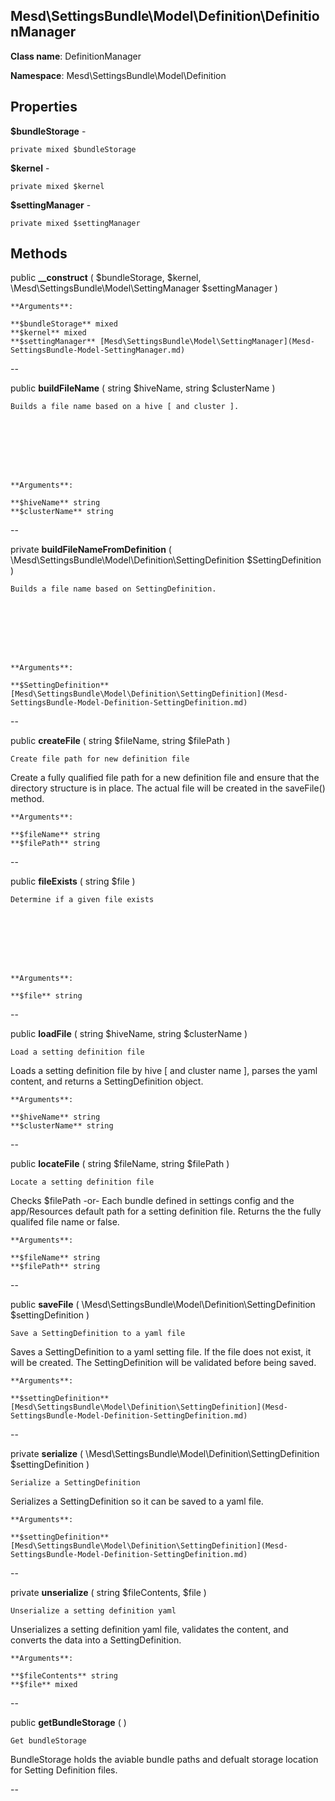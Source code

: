 Mesd\SettingsBundle\Model\Definition\DefinitionManager
---------------

    

    


**Class name**: DefinitionManager

**Namespace**: Mesd\SettingsBundle\Model\Definition









Properties
----------


**$bundleStorage** - 



    private mixed $bundleStorage






**$kernel** - 



    private mixed $kernel






**$settingManager** - 



    private mixed $settingManager






Methods
-------


public **__construct** ( $bundleStorage, $kernel, \Mesd\SettingsBundle\Model\SettingManager $settingManager )


    








    **Arguments**:

    **$bundleStorage** mixed 
    **$kernel** mixed 
    **$settingManager** [Mesd\SettingsBundle\Model\SettingManager](Mesd-SettingsBundle-Model-SettingManager.md) 


--


public **buildFileName** ( string $hiveName, string $clusterName )


    Builds a file name based on a hive [ and cluster ].








    **Arguments**:

    **$hiveName** string 
    **$clusterName** string 


--


private **buildFileNameFromDefinition** ( \Mesd\SettingsBundle\Model\Definition\SettingDefinition $SettingDefinition )


    Builds a file name based on SettingDefinition.








    **Arguments**:

    **$SettingDefinition** [Mesd\SettingsBundle\Model\Definition\SettingDefinition](Mesd-SettingsBundle-Model-Definition-SettingDefinition.md) 


--


public **createFile** ( string $fileName, string $filePath )


    Create file path for new definition file

Create a fully qualified file path for a new definition file
and ensure that the directory structure is in place. The actual
file will be created in the saveFile() method.






    **Arguments**:

    **$fileName** string 
    **$filePath** string 


--


public **fileExists** ( string $file )


    Determine if a given file exists








    **Arguments**:

    **$file** string 


--


public **loadFile** ( string $hiveName, string $clusterName )


    Load a setting definition file

Loads a setting definition file by hive [ and cluster name ],
parses the yaml content, and returns a SettingDefinition object.






    **Arguments**:

    **$hiveName** string 
    **$clusterName** string 


--


public **locateFile** ( string $fileName, string $filePath )


    Locate a setting definition file

Checks $filePath
  -or-
Each bundle defined in settings config and the app/Resources
default path for a setting definition file. Returns the the
fully qualifed file name or false.






    **Arguments**:

    **$fileName** string 
    **$filePath** string 


--


public **saveFile** ( \Mesd\SettingsBundle\Model\Definition\SettingDefinition $settingDefinition )


    Save a SettingDefinition to a yaml file

Saves a SettingDefinition to a yaml setting file. If the file
does not exist, it will be created. The SettingDefinition
will be validated before being saved.






    **Arguments**:

    **$settingDefinition** [Mesd\SettingsBundle\Model\Definition\SettingDefinition](Mesd-SettingsBundle-Model-Definition-SettingDefinition.md) 


--


private **serialize** ( \Mesd\SettingsBundle\Model\Definition\SettingDefinition $settingDefinition )


    Serialize a SettingDefinition

Serializes a SettingDefinition so it can be saved to
a yaml file.






    **Arguments**:

    **$settingDefinition** [Mesd\SettingsBundle\Model\Definition\SettingDefinition](Mesd-SettingsBundle-Model-Definition-SettingDefinition.md) 


--


private **unserialize** ( string $fileContents, $file )


    Unserialize a setting definition yaml

Unserializes a setting definition yaml file, validates the
content, and converts the data into a SettingDefinition.






    **Arguments**:

    **$fileContents** string 
    **$file** mixed 


--


public **getBundleStorage** (  )


    Get bundleStorage

BundleStorage holds the aviable bundle paths and defualt
storage location for Setting Definition files.







--

